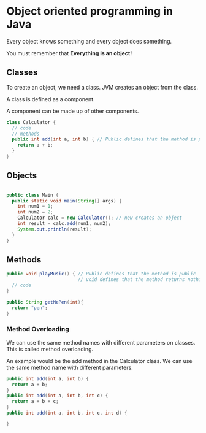 # Object oriented programming in Java

Every object knows something and every object does something.

You must remember that **Everything is an object!**

## Classes

To create an object, we need a class.
JVM creates an object from the class.

A class is defined as a component.

A component can be made up of other components.

```java
class Calculator {
  // code
  // methods
  public int add(int a, int b) { // Public defines that the method is public
    return a + b;
  }
}

```

## Objects

```java

public class Main {
  public static void main(String[] args) {
    int num1 = 1;
    int num2 = 2;
    Calculator calc = new Calculator(); // new creates an object
    int result = calc.add(num1, num2);
    System.out.println(result);
  }
}
```

## Methods

```java
public void playMusic() { // Public defines that the method is public
                          // void defines that the method returns nothing
  // code
}

public String getMePen(int){
  return "pen";
}

```

### Method Overloading

We can use the same method names with different parameters on classes.
This is called method overloading.

An example would be the add method in the Calculator class.
We can use the same method name with different parameters.

```java
public int add(int a, int b) {
  return a + b;
}
public int add(int a, int b, int c) {
  return a + b + c;
}
public int add(int a, int b, int c, int d) {

}
```
